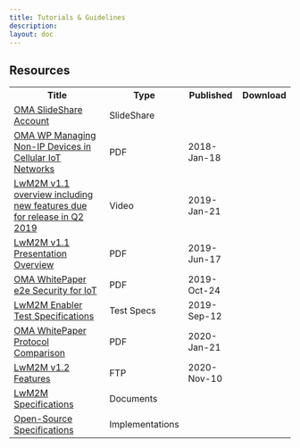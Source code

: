 ```yaml
---
title: Tutorials & Guidelines
description:
layout: doc
---
```

## Resources

<table>
    <tr>
        <th>Title</th>
        <th>Type</th>
        <th>Published</th>
        <th>Download</th>
    </tr>
    <tr>
        <td><a href="http://www.slideshare.net/OpenMobileAlliance/presentations" target="_blank">OMA SlideShare Account</a></td>
        <td>SlideShare</td>
        <td> </td>
        <td> </td>
    </tr>
    <tr>
        <td><a href="https://www.openmobilealliance.org/documents/whitepapers/LwM2M-Managing%20Non-IP%20Devices%20in%20Cellular%20IoT%20Networks.pdf">OMA WP Managing Non-IP Devices in Cellular IoT Networks</td>
        <td>PDF</td>
        <td>2018-Jan-18</td>
        <td><a href="https://www.openmobilealliance.org/documents/whitepapers/LwM2M-Managing%20Non-IP%20Devices%20in%20Cellular%20IoT%20Networks.pdf"><i class="fas fa-download"></i></a></td>
    </tr>
    <tr>
        <td><a href="https://www.youtube.com/watch?v=D7xEYnwOeHULwM2M" target="_blank ">LwM2M v1.1 overview including new features due for release in Q2 2019</td>
        <td>Video</td>
        <td>2019-Jan-21</td>
        <td><a href="https://www.youtube.com/watch?v=D7xEYnwOeHULwM2M" target="_blank "><i class="fas fa-download"></i></a></td>
    </tr>
    <tr>
        <td><a href="https://www.openmobilealliance.org/release/LightweightM2M/Lightweight_Machine_to_Machine-v1_1-OMASpecworks.pdf" target="_blank ">LwM2M v1.1 Presentation Overview</td>
        <td>PDF</td>
        <td>2019-Jun-17</td>
        <td><a href="https://www.openmobilealliance.org/release/LightweightM2M/Lightweight_Machine_to_Machine-v1_1-OMASpecworks.pdf" target="_blank "><i class="fas fa-download"></i></a></td>
    </tr>
    <tr>
        <td><a href="https://www.openmobilealliance.org/documents/whitepapers/OMA-WP-e2e_Sec_IoT-20191024-A.pdf" target="_blank ">OMA WhitePaper e2e Security for IoT</td>
        <td>PDF</td>
        <td>2019-Oct-24</td>
        <td><a href="https://www.openmobilealliance.org/documents/whitepapers/OMA-WP-e2e_Sec_IoT-20191024-A.pdf" target="_blank "><i class="fas fa-download"></i></a></td>
    </tr>
    <tr>
        <td><a href="https://www.openmobilealliance.org/release/LightweightM2M/ETS/" target="_blank">LwM2M Enabler Test Specifications</td>
        <td>Test Specs</td>
        <td>2019-Sep-12</td>
        <td><a href="https://www.openmobilealliance.org/release/LightweightM2M/ETS/" target="_blank"><i class="fas fa-download"></i></a></td>
    </tr>
    <tr>
        <td><a href="https://www.openmobilealliance.org/documents/whitepapers/OMA-WP-Protocol_Comparison-V1_0-20200121-A.pdf" target="_blank">OMA WhitePaper Protocol Comparison</td>
        <td>PDF</td>
        <td>2020-Jan-21</td>
        <td><a href="https://www.openmobilealliance.org/documents/whitepapers/OMA-WP-Protocol_Comparison-V1_0-20200121-A.pdf" target="_blank"><i class="fas fa-download"></i></a></td>
    </tr>
    <tr>
        <td><a href="https://www.openmobilealliance.org/release/LightweightM2M/V1_2-20201110-A/" target="_blank">LwM2M v1.2 Features</td>
        <td>FTP</td>
        <td>2020-Nov-10</td>
        <td></td>
    </tr>
    <tr>
        <td><a href="/lwm2m/resources/specifications" target="_blank">LwM2M Specifications</td>
        <td>Documents</td>
        <td></td>
        <td></td>
    </tr>
    <tr>
        <td><a href="/lwm2m/community/implementations" target="_blank">Open-Source Specifications</td>
        <td>Implementations</td>
        <td></td>
        <td> </td>
    </tr>
</table>
